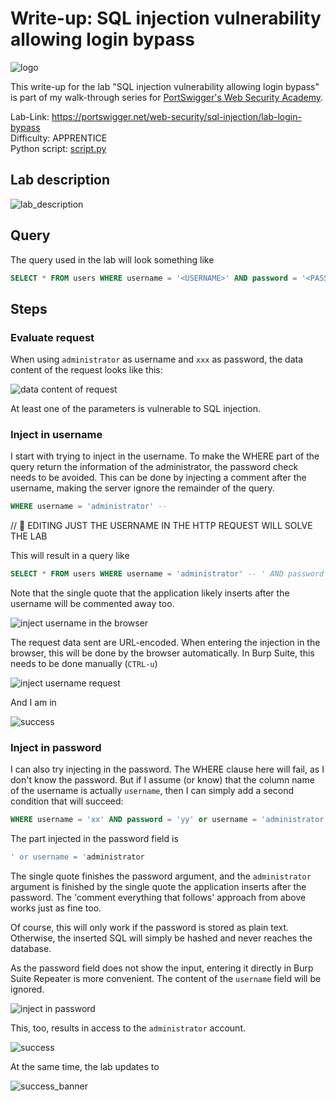 # Write-up: SQL injection vulnerability allowing login bypass

![logo](img/logo.png)

This write-up for the lab "SQL injection vulnerability allowing login bypass" is part of my walk-through series for [PortSwigger's Web Security Academy](https://portswigger.net/web-security).

Lab-Link: <https://portswigger.net/web-security/sql-injection/lab-login-bypass>  
Difficulty: APPRENTICE  
Python script: [script.py](script.py)

## Lab description

![lab_description](img/lab_description.png)

## Query

The query used in the lab will look something like

```sql
SELECT * FROM users WHERE username = '<USERNAME>' AND password = '<PASSWORD>'
```

## Steps

### Evaluate request

When using `administrator` as username and `xxx` as password, the data content of the request looks like this:


![data content of request](img/query_string.png)

At least one of the parameters is vulnerable to SQL injection.

### Inject in username

I start with trying to inject in the username. To make the WHERE part of the query return the information of the administrator, the password check needs to be avoided. This can be done by injecting a comment after the username, making the server ignore the remainder of the query.

```sql
WHERE username = 'administrator' --
```
// 📝 EDITING JUST THE USERNAME IN THE HTTP REQUEST WILL SOLVE THE LAB

This will result in a query like

```sql
SELECT * FROM users WHERE username = 'administrator' -- ' AND password = '<PASSWORD>'
```

Note that the single quote that the application likely inserts after the username will be commented away too.

![inject username in the browser](img/inject_in_username_browser.png)

The request data sent are URL-encoded. When entering the injection in the browser, this will be done by the browser automatically. In Burp Suite, this needs to be done manually (`CTRL-u`)

![inject username request](img/request_data_username.png)

And I am in

![success](img/success.png)

### Inject in password

I can also try injecting in the password. The WHERE clause here will fail, as I don't know the password. But if I assume (or know) that the column name of the username is actually `username`, then I can simply add a second condition that will succeed:

```sql
WHERE username = 'xx' AND password = 'yy' or username = 'administrator'
```

The part injected in the password field is

```sql
' or username = 'administrator
```

The single quote finishes the password argument, and the `administrator` argument is finished by the single quote the application inserts after the password. The 'comment everything that follows' approach from above works just as fine too.

Of course, this will only work if the password is stored as plain text. Otherwise, the inserted SQL will simply be hashed and never reaches the database.

As the password field does not show the input, entering it directly in Burp Suite Repeater is more convenient. The content of the `username` field will be ignored.

![inject in password](img/inject_in_password.png)

This, too, results in access to the `administrator` account.

![success](img/success.png)

At the same time, the lab updates to

![success_banner](img/success_banner.png)
